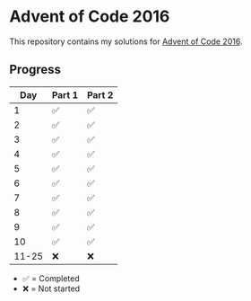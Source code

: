 # Advent of Code 2016

This repository contains my solutions for [Advent of Code 2016](https://adventofcode.com/2016).

## Progress

| Day   | Part 1 | Part 2 |
|-------|--------|--------|
| 1     | ✅     | ✅     |
| 2     | ✅     | ✅     |
| 3     | ✅     | ✅     |
| 4     | ✅     | ✅     |
| 5     | ✅     | ✅     |
| 6     | ✅     | ✅     |
| 7     | ✅     | ✅     |
| 8     | ✅     | ✅     |
| 9     | ✅     | ✅     |
| 10    | ✅     | ✅     |
| 11-25 | ❌     | ❌     |

- ✅ = Completed
- ❌ = Not started


